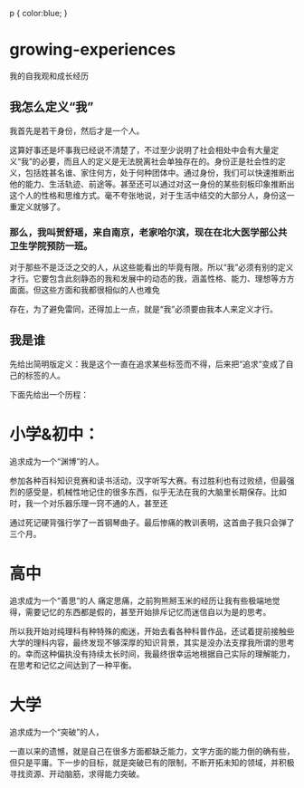p {
color:blue;
}
# growing-experiences
我的自我观和成长经历

## 我怎么定义“我”

我首先是若干身份，然后才是一个人。 


这算好事还是坏事我已经说不清楚了，不过至少说明了社会相处中会有大量定义“我”的必要，而且人的定义是无法脱离社会单独存在的。身份正是社会性的定义，包括姓甚名谁、家住何方，处于何种团体中。通过身份，我们可以快速推断出他的能力、生活轨迹、前途等。甚至还可以通过对这一身份的某些刻板印象推断出这个人的性格和思维方式。毫不夸张地说，对于生活中结交的大部分人，身份这一重定义就够了。


### 那么，我叫贺舒瑶，来自南京，老家哈尔滨，现在在北大医学部公共卫生学院预防一班。


对于那些不是泛泛之交的人，从这些能看出的毕竟有限。所以“我”必须有别的定义才行。它要包含此刻静态的我和发展中的动态的我，涵盖性格、能力、理想等方方面面。但这些方面和我都很相似的人也难免

存在，为了避免雷同，还得加上一点，就是“我”必须要由我本人来定义才行。

## 我是谁
先给出简明版定义：我是这个一直在追求某些标签而不得，后来把“追求”变成了自己的标签的人。



下面先给出一个历程：


<p>
  
# 小学&初中：

追求成为一个“渊博”的人。

参加各种百科知识竞赛和读书活动，汉字听写大赛。有过胜利也有过败绩，但最强烈的感受是，机械性地记住的很多东西，似乎无法在我的大脑里长期保存。比如时，我一个对乐器乐理一窍不通的人，甚至还

通过死记硬背强行学了一首钢琴曲子。最后惨痛的教训表明，这首曲子我只会弹了三个月。


# 高中


追求成为一个“善思”的人
痛定思痛，之前狗熊掰玉米的经历让我有些极端地觉得，需要记忆的东西都是假的，甚至开始排斥记忆而迷信自以为是的思考。

所以我开始对纯理科有种特殊的痴迷，开始去看各种科普作品，还试着提前接触些大学的理科内容，最终发现不够深厚的知识背景，其实是没办法支撑我所谓的思考的。幸而这种偏执没有持续太长时间，我最终很幸运地根据自己实际的理解能力，在思考和记忆之间达到了一种平衡。


# 大学

追求成为一个“突破”的人，

一直以来的遗憾，就是自己在很多方面都缺乏能力，文字方面的能力倒的确有些，但只是平庸。下一步的目标，就是突破已有的限制，不断开拓未知的领域，并积极寻找资源、开动脑筋，求得能力突破。

</p>


